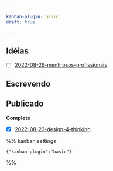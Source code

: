 ```yaml
---

kanban-plugin: basic
draft: true

---
```


## Idéias

- [ ] [2022-08-29-mentirosos-profissionais](2022-08-29-mentirosos-profissionais.md)


## Escrevendo



## Publicado

**Complete**
- [x] [2022-08-23-design-4-thinking](2022-08-23-design-4-thinking.md)




%% kanban:settings
```
{"kanban-plugin":"basic"}
```
%%